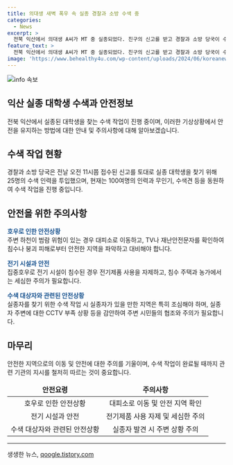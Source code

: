 ```yaml
---
title: 의대생 새벽 폭우 속 실종 경찰과 소방 수색 중
categories:
  - News
excerpt: >
  전북 익산에서 의대생 A씨가 MT 중 실종되었다. 친구의 신고를 받고 경찰과 소방 당국이 수색에 나서고 있으며, 기사에 따르면 극한 호우로 인해 수색이 어려움을 겪고 있다. 또한 동아리 MT에 참여한 대학생들이 수색 작업을 늦춘 것으로 전해졌다. 현재 실종자 수색을 위해 100여명의 인력과 무인기, 수색견 등이 투입되었으며, 호우특보는 모두 해제되었지만 침수 피해에 대한 주의가 필요하다.
feature_text: >
  전북 익산에서 의대생 A씨가 MT 중 실종되었다. 친구의 신고를 받고 경찰과 소방 당국이 수색에 나서고 있으며, 기사에 따르면 극한 호우로 인해 수색이 어려움을 겪고 있다. 또한 동아리 MT에 참여한 대학생들이 수색 작업을 늦춘 것으로 전해졌다. 현재 실종자 수색을 위해 100여명의 인력과 무인기, 수색견 등이 투입되었으며, 호우특보는 모두 해제되었지만 침수 피해에 대한 주의가 필요하다.
image: 'https://www.behealthy4u.com/wp-content/uploads/2024/06/koreanews.jpg'
---
```


<p><img src="https://www.behealthy4u.com/wp-content/uploads/2024/06/koreanews.jpg" alt="info 속보" /></p>

<h2 data-ke-size="size26">익산 실종 대학생 수색과 안전정보</h2>

<p data-ke-size="size16">전북 익산에서 실종된 대학생을 찾는 수색 작업이 진행 중이며, 이러한 기상상황에서 안전을 유지하는 방법에 대한 안내 및 주의사항에 대해 알아보겠습니다.</p>

<h2 data-ke-size="size24">수색 작업 현황</h2>

<p data-ke-size="size16">경찰과 소방 당국은 전날 오전 11시쯤 접수된 신고를 토대로 실종 대학생을 찾기 위해 25명의 수색 인력을 투입했으며, 현재는 100여명의 인력과 무인기, 수색견 등을 동원하여 수색 작업을 진행 중입니다.</p>

<h2 data-ke-size="size24">안전을 위한 주의사항</h2>

<p data-ke-size="size16"><b><span style="color: #1a5490;">호우로 인한 안전상황</span></b><br>
주변 하천이 범람 위험이 있는 경우 대피소로 이동하고, TV나 재난안전문자를 확인하여 침수나 붕괴 피해로부터 안전한 지역을 파악하고 대비해야 합니다.</p>

<p data-ke-size="size16"><b><span style="color: #1a5490;">전기 시설과 안전</span></b><br>
집중호우로 전기 시설이 침수된 경우 전기제품 사용을 자제하고, 침수 주택과 농가에서는 세심한 주의가 필요합니다.</p>

<p data-ke-size="size16"><b><span style="color: #1a5490;">수색 대상자와 관련된 안전상황</span></b><br>
실종자를 찾기 위한 수색 작업 시 실종자가 있을 만한 지역은 특히 조심해야 하며, 실종자 주변에 대한 CCTV 부족 상황 등을 감안하여 주변 시민들의 협조와 주의가 필요합니다.</p>

<h2 data-ke-size="size24">마무리</h2>

<p data-ke-size="size16">안전한 지역으로의 이동 및 안전에 대한 주의를 기울이며, 수색 작업이 완료될 때까지 관련 기관의 지시를 철저히 따르는 것이 중요합니다.</p>

<table>
<thead>
<tr>
<td style="text-align: center; height: 17px;"><b>안전요령</b></td>
<td style="text-align: center; height: 17px;"><b>주의사항</b></td>
</tr>
</thead>
<tbody>
<tr>
<td style="text-align: center; height: 17px;">호우로 인한 안전상황</td>
<td style="text-align: center; height: 17px;">대피소로 이동 및 안전 지역 확인</td>
</tr>
<tr>
<td style="text-align: center; height: 17px;">전기 시설과 안전</td>
<td style="text-align: center; height: 17px;">전기제품 사용 자제 및 세심한 주의</td>
</tr>
<tr>
<td style="text-align: center; height: 17px;">수색 대상자와 관련된 안전상황</td>
<td style="text-align: center; height: 17px;">실종자 발견 시 주변 상황 주의</td>
</tr>
</tbody>
</table>

<hr>
생생한 뉴스, <a href="https://qoogle.tistory.com" rel="dofollow">qoogle.tistory.com</a>


